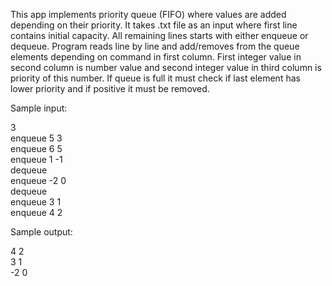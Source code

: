 This app implements priority queue (FIFO) where values are added depending on their priority. It takes .txt file as an input where first line contains initial capacity. All remaining lines starts with either enqueue or dequeue. Program reads line by line and add/removes from the queue elements depending on command in first column. First integer value in second column is number value and second integer value in third column is priority of this number. If queue is full it must
check if last element has lower priority and if positive it must be removed.

Sample input:

3<br/>
enqueue 5 3<br/>
enqueue 6 5<br/>
enqueue 1 -1<br/>
dequeue<br/>
enqueue -2 0<br/>
dequeue<br/>
enqueue 3 1<br/>
enqueue 4 2<br/>

Sample output:

4 2<br/>
3 1<br/>
-2 0<br/>
